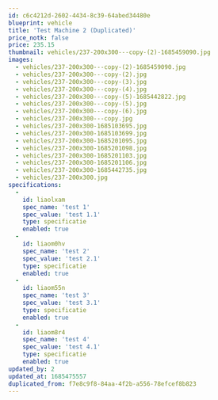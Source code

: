 ```yaml
---
id: c6c4212d-2602-4434-8c39-64abed34480e
blueprint: vehicle
title: 'Test Machine 2 (Duplicated)'
price_notk: false
price: 235.15
thumbnail: vehicles/237-200x300---copy-(2)-1685459090.jpg
images:
  - vehicles/237-200x300---copy-(2)-1685459090.jpg
  - vehicles/237-200x300---copy-(2).jpg
  - vehicles/237-200x300---copy-(3).jpg
  - vehicles/237-200x300---copy-(4).jpg
  - vehicles/237-200x300---copy-(5)-1685442822.jpg
  - vehicles/237-200x300---copy-(5).jpg
  - vehicles/237-200x300---copy-(6).jpg
  - vehicles/237-200x300---copy.jpg
  - vehicles/237-200x300-1685103695.jpg
  - vehicles/237-200x300-1685103699.jpg
  - vehicles/237-200x300-1685201095.jpg
  - vehicles/237-200x300-1685201098.jpg
  - vehicles/237-200x300-1685201103.jpg
  - vehicles/237-200x300-1685201106.jpg
  - vehicles/237-200x300-1685442735.jpg
  - vehicles/237-200x300.jpg
specifications:
  -
    id: liaolxam
    spec_name: 'test 1'
    spec_value: 'test 1.1'
    type: specificatie
    enabled: true
  -
    id: liaom0hv
    spec_name: 'test 2'
    spec_value: 'test 2.1'
    type: specificatie
    enabled: true
  -
    id: liaom55n
    spec_name: 'test 3'
    spec_value: 'test 3.1'
    type: specificatie
    enabled: true
  -
    id: liaom8r4
    spec_name: 'test 4'
    spec_value: 'test 4.1'
    type: specificatie
    enabled: true
updated_by: 2
updated_at: 1685475557
duplicated_from: f7e8c9f8-84aa-4f2b-a556-78efcef8b823
---
```

